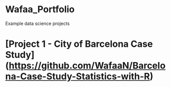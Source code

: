 # Wafaa_Portfolio
Example data science projects 

# [Project 1 - City of Barcelona Case Study] (https://github.com/WafaaN/Barcelona-Case-Study-Statistics-with-R) 
